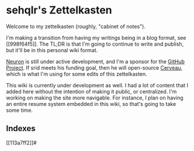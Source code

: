 # sehqlr's Zettelkasten

Welcome to my zettelkasten (roughly, "cabinet of notes").

I'm making a transition from having my writings being in a blog format, see [[998f64f5]]. The TL;DR is that I'm going to continue to write and publish, but it'll be in this personal wiki format.

[Neuron](https://neuron.zettel.page) is still under active development, and I'm a sponsor for the [GitHub Project](https://github.com/srid/neuron). If srid meets his funding goal, then he will open-source [Cerveau](https://cerveau.app), which is what I'm using for some edits of this zettelkasten.

This wiki is currently under development as well. I had a lot of content that I added here without the intention of making it public, or centralized. I'm working on making the site more navigable. For instance, I plan on having an entire resume system embedded in this wiki, so that's going to take some time.

## Indexes

[[113a7ff2]]#

